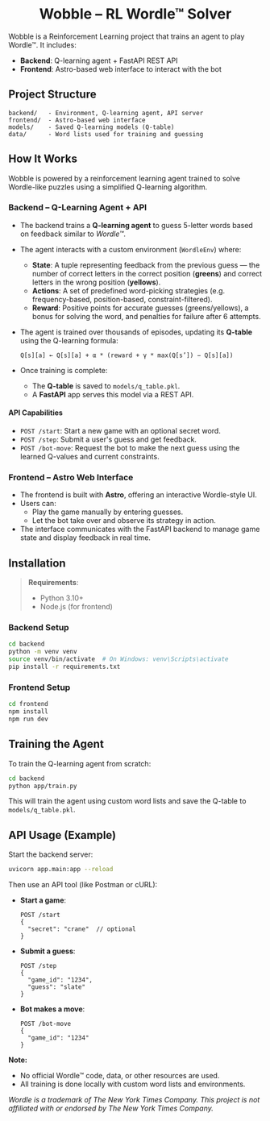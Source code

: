 <div align="center">
<h1>Wobble – RL Wordle™ Solver</h1>
</div>
Wobble is a Reinforcement Learning project that trains an agent to play Wordle™. It includes:

- **Backend**: Q-learning agent + FastAPI REST API  
- **Frontend**: Astro-based web interface to interact with the bot  

## Project Structure

```
backend/   - Environment, Q-learning agent, API server  
frontend/  - Astro-based web interface  
models/    - Saved Q-learning models (Q-table)  
data/      - Word lists used for training and guessing  
```

## How It Works

Wobble is powered by a reinforcement learning agent trained to solve Wordle-like puzzles using a simplified Q-learning algorithm.

### Backend – Q-Learning Agent + API

- The backend trains a **Q-learning agent** to guess 5-letter words based on feedback similar to *Wordle™*.
- The agent interacts with a custom environment (`WordleEnv`) where:
  - **State**: A tuple representing feedback from the previous guess — the number of correct letters in the correct position (**greens**) and correct letters in the wrong position (**yellows**).
  - **Actions**: A set of predefined word-picking strategies (e.g. frequency-based, position-based, constraint-filtered).
  - **Reward**: Positive points for accurate guesses (greens/yellows), a bonus for solving the word, and penalties for failure after 6 attempts.
- The agent is trained over thousands of episodes, updating its **Q-table** using the Q-learning formula:

  ```
  Q[s][a] ← Q[s][a] + α * (reward + γ * max(Q[s’]) − Q[s][a])
  ```

- Once training is complete:
  - The **Q-table** is saved to `models/q_table.pkl`.
  - A **FastAPI** app serves this model via a REST API.

#### API Capabilities

- `POST /start`: Start a new game with an optional secret word.
- `POST /step`: Submit a user's guess and get feedback.
- `POST /bot-move`: Request the bot to make the next guess using the learned Q-values and current constraints.


### Frontend – Astro Web Interface

- The frontend is built with **Astro**, offering an interactive Wordle-style UI.
- Users can:
  - Play the game manually by entering guesses.
  - Let the bot take over and observe its strategy in action.
- The interface communicates with the FastAPI backend to manage game state and display feedback in real time.


## Installation

> **Requirements**:
> - Python 3.10+
> - Node.js (for frontend)

### Backend Setup

```bash
cd backend
python -m venv venv
source venv/bin/activate  # On Windows: venv\Scripts\activate
pip install -r requirements.txt
```

### Frontend Setup

```bash
cd frontend
npm install
npm run dev
```


## Training the Agent

To train the Q-learning agent from scratch:

```bash
cd backend
python app/train.py
```

This will train the agent using custom word lists and save the Q-table to `models/q_table.pkl`.


## API Usage (Example)

Start the backend server:

```bash
uvicorn app.main:app --reload
```

Then use an API tool (like Postman or cURL):

- **Start a game**:
  ```http
  POST /start
  {
    "secret": "crane"  // optional
  }
  ```

- **Submit a guess**:
  ```http
  POST /step
  {
    "game_id": "1234",
    "guess": "slate"
  }
  ```

- **Bot makes a move**:
  ```http
  POST /bot-move
  {
    "game_id": "1234"
  }
  ```


**Note:**

* No official Wordle™ code, data, or other resources are used.
* All training is done locally with custom word lists and environments.

*Wordle is a trademark of The New York Times Company. This project is not affiliated with or endorsed by The New York Times Company.*
